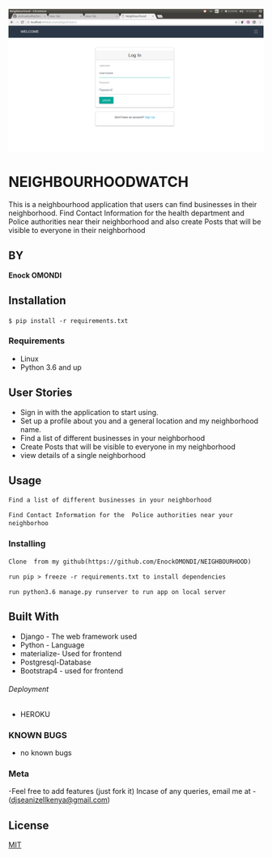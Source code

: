 ![NEIGHBOURHOODWATCH](neighbourhoor.png)
# NEIGHBOURHOODWATCH


This is a neighbourhood application that users can find businesses in their neighborhood. Find Contact Information for the health department and Police authorities near their neighborhood and also create Posts that will be visible to everyone in their neighborhood
## BY

****Enock OMONDI****

## Installation
`$ pip install -r requirements.txt`

### Requirements
* Linux
* Python 3.6 and up

## User Stories

* Sign in with the application to start using.
* Set up a profile about you and a general location and my neighborhood name.
* Find a list of different businesses in your neighborhood
* Create Posts that will be visible to everyone in my neighborhood
* view details of a single neighborhood

## Usage
```
Find a list of different businesses in your neighborhood
```
```
Find Contact Information for the  Police authorities near your neighborhoo
```

### Installing
```
Clone  from my github(https://github.com/EnockOMONDI/NEIGHBOURHOOD)
```
```
run pip > freeze -r requirements.txt to install dependencies
```
```
run python3.6 manage.py runserver to run app on local server
```


## Built With

* Django - The web framework used
* Python - Language
* materialize- Used for frontend
* Postgresql-Database
* Bootstrap4 - used for frontend

###### Deployment
* HEROKU

### KNOWN BUGS
- no known bugs

### Meta
-Feel free to add features (just fork it)
Incase of any queries, email me at -(djseanizellkenya@gmail.com)
<br>

## License
[MIT](https://choosealicense.com/licenses/mit/)
